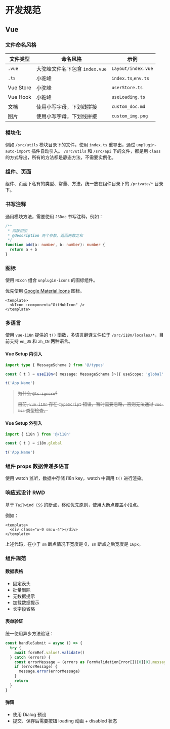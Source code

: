 # 开发规范

## Vue

### 文件命名风格

| 文件类型  | 命名风格                       | 示例                |
| --------- | ------------------------------ | ------------------- |
| `.vue`    | 大驼峰文件名下包含 `index.vue` | `Layout/index.vue`  |
| `.ts`     | 小驼峰                         | `index.ts`,`env.ts` |
| Vue Store | 小驼峰                         | `userStore.ts`      |
| Vue Hook  | 小驼峰                         | `useLoading.ts`     |
| 文档      | 使用小写字母，下划线拼接       | `custom_doc.md`     |
| 图片      | 使用小写字母，下划线拼接       | `custom_img.png`    |

### 模块化

例如 `/src/utils` 模块目录下的文件，使用 `index.ts` 重导出，通过 `unplugin-auto-import` 插件自动引入。
`/src/utils` 和 `/src/api` 下的文件，都是用 `class` 的方式导出，所有的方法都是静态方法，不需要实例化。

### 组件、页面

组件、页面下私有的类型、常量、方法，统一放在组件目录下的 `/private/*` 目录下。

### 书写注释

通用模块方法，需要使用 `JSDoc` 书写注释，例如：

```ts
/**
 * 两数相加
 * @description 两个参数，返回两数之和
 */
function add(a: number, b: number): number {
  return a + b
}
```

### 图标

使用 `NIcon` 组合 `unplugin-icons` 的图标组件。

优先使用 [Google Material Icons](https://icones.js.org/collection/ic/) 图标。

```vue
<template>
  <NIcon :component="GitHubIcon" />
</template>
```

### 多语言

使用 `vue-i18n` 提供的 `t()` 函数，多语言翻译文件位于 `/src/i18n/locales/*`，目前支持 `en_US` 和 `zh_CN` 两种语言。

#### Vue Setup 内引入

```ts
import type { MessageSchema } from '@/types'

const { t } = useI18n<{ message: MessageSchema }>({ useScope: 'global' })

t('App.Name')
```

> ~~为什么 `@ts-ignore`?~~
>
> ~~目前, `vue-i18n` 存在 `TypeScript` 错误，暂时需要忽略，否则无法通过 `vue-tsc` 类型检查。~~

#### Vue Setup 外引入

```ts
import { i18n } from '@/i18n'

const { t } = i18n.global

t('App.Name')
```

### 组件 props 数据传递多语言

使用 watch 监听，数据中存储 i18n key，watch 中调用 `t()` 进行渲染。

### 响应式设计 RWD

基于 `Tailwind CSS` 的断点，移动优先原则，使用大断点覆盖小段点。

例如：

```vue
<template>
  <div class="w-0 sm:w-4"></div>
</template>
```

上述代码，在小于 `sm` 断点情况下宽度是 0，`sm` 断点之后宽度是 `16px`。

### 组件规范

#### 数据表格

- 固定表头
- 批量删除
- 无数据提示
- 加载数据提示
- 长字段省略

#### 表单验证

统一使用异步方法验证：

```ts
const handleSubmit = async () => {
  try {
    await formRef.value!.validate()
  } catch (errors) {
    const errorMessage = (errors as FormValidationError[])[0][0].message
    if (errorMessage) {
      message.error(errorMessage)
    }
    return
  }
}
```

#### 弹窗

- 使用 Dialog 预设
- 提交、保存后需要按钮 loading 动画 + disabled 状态
